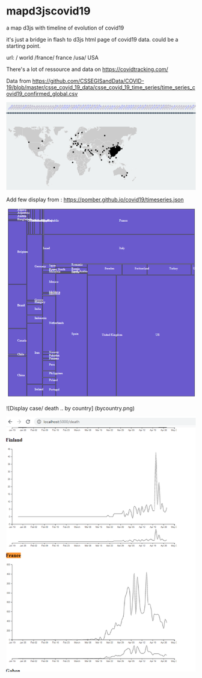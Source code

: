 # mapd3jscovid19
a map d3js with timeline of evolution of covid19

it's just a bridge in flash to d3js html page of covid19 data. 
could be a starting point.

url:
/ world
/france/  france 
/usa/     USA

There's a lot of ressource and data on 
https://covidtracking.com/


Data from 
 https://github.com/CSSEGISandData/COVID-19/blob/master/csse_covid_19_data/csse_covid_19_time_series/time_series_covid19_confirmed_global.csv


[![video](screenshot.png)](https://youtu.be/xL2MTCgiKwM)


Add few display from : 
https://pomber.github.io/covid19/timeseries.json


![Treemap of death categorize by country](treemap.png)

![Display case/ death .. by country] (bycountry.png)

![Display evolution of death by day ](deathbyday.png)


